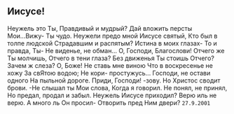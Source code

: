 [comment]: <> (@formatter:off)
[@author]: <> "Gargoyle"
[@date]: <> "2004-01-01 00:00"
[@genre]: <> "poetry"

Иисусе!
---

Неужель это Ты,
Правдивый и мудрый?
Дай вложить персты
Мои...Вижу- Ты чудо.
Неужели предо мной
Иисусе святый,
Кто был в толпе людской
Страдавшим и распятым?
Истина в моих глазах-
То и правда, Ты-
Не виденье, не обман...
О, Господи, Благослови!
Отчего же Ты молчишь,
Отчего в тени глаза?
Без движенья Ты стоишь
Отчего? Зачем ж слеза?
О, Боже! Не ставь мне виною
Что в воскресенье не хожу
За свЯтою водою;
Не кори- простужусь...
Господи, не остави одного
На пыльной дороге.
Приди, Господи! -зову.
Но Христос сводит брови.
\-Не слышал ты Мои слова,
Когда я говорил.
Не понял, не принял,
Но предал, продал и забыл.
Неужель Иисусе приходил?
Верю иль не верю.
А много ль Он просил-
Отворить пред Ним двери?
`27.9.2001`
